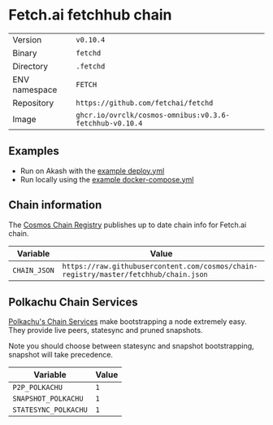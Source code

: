 # Fetch.ai fetchhub chain

| | |
|---|---|
|Version|`v0.10.4`|
|Binary|`fetchd`|
|Directory|`.fetchd`|
|ENV namespace|`FETCH`|
|Repository|`https://github.com/fetchai/fetchd`|
|Image|`ghcr.io/ovrclk/cosmos-omnibus:v0.3.6-fetchhub-v0.10.4`|

## Examples

- Run on Akash with the [example deploy.yml](./deploy.yml)
- Run locally using the [example docker-compose.yml](./docker-compose.yml)

## Chain information

The [Cosmos Chain Registry](https://github.com/cosmos/chain-registry) publishes up to date chain info for Fetch.ai chain.

|Variable|Value|
|---|---|
|`CHAIN_JSON`|`https://raw.githubusercontent.com/cosmos/chain-registry/master/fetchhub/chain.json`|

## Polkachu Chain Services

[Polkachu's Chain Services](https://www.polkachu.com/) make bootstrapping a node extremely easy. They provide live peers, statesync and pruned snapshots.

Note you should choose between statesync and snapshot bootstrapping, snapshot will take precedence.

|Variable|Value|
|---|---|
|`P2P_POLKACHU`|`1`|
|`SNAPSHOT_POLKACHU`|`1`|
|`STATESYNC_POLKACHU`|`1`|
